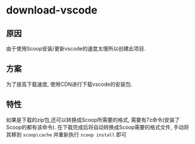 # download-vscode

## 原因

由于使用Scoop安装/更新vscode的速度太慢所以创建此项目.

## 方案

为了提高下载速度, 使用CDN进行下载vscode的安装包.

## 特性

如果是下载的zip包,还可以转换成Scoop所需要的格式, 需要有7z命令(安装了Scoop的都有该命令). 在下载完成后将自动转换成Scoop需要的格式文件, 手动将其移到 `scoop\cache` 并重新执行 `scoop install` 即可

